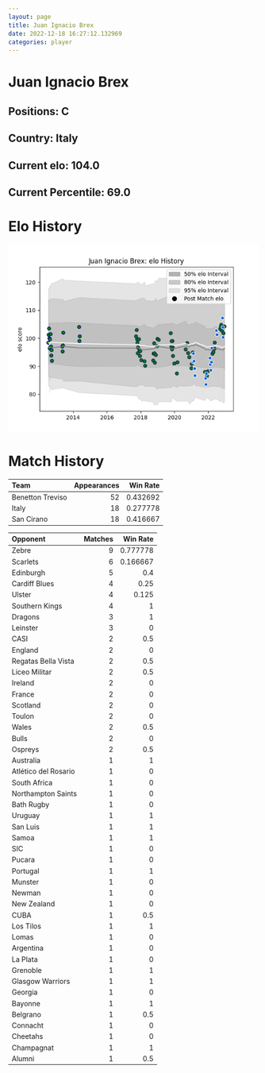```yaml
---  
layout: page  
title: Juan Ignacio Brex  
date: 2022-12-18 16:27:12.132969  
categories: player  
---
```

# Juan Ignacio Brex

## Positions: C

## Country: Italy

## Current elo: 104.0

## Current Percentile: 69.0

# Elo History


![elo history](history_JuanIgnacioBrex.png)
# Match History


| Team             |   Appearances |   Win Rate |
|:-----------------|--------------:|-----------:|
| Benetton Treviso |            52 |   0.432692 |
| Italy            |            18 |   0.277778 |
| San Cirano       |            18 |   0.416667 |

| Opponent             |   Matches |   Win Rate |
|:---------------------|----------:|-----------:|
| Zebre                |         9 |   0.777778 |
| Scarlets             |         6 |   0.166667 |
| Edinburgh            |         5 |   0.4      |
| Cardiff Blues        |         4 |   0.25     |
| Ulster               |         4 |   0.125    |
| Southern Kings       |         4 |   1        |
| Dragons              |         3 |   1        |
| Leinster             |         3 |   0        |
| CASI                 |         2 |   0.5      |
| England              |         2 |   0        |
| Regatas Bella Vista  |         2 |   0.5      |
| Liceo Militar        |         2 |   0.5      |
| Ireland              |         2 |   0        |
| France               |         2 |   0        |
| Scotland             |         2 |   0        |
| Toulon               |         2 |   0        |
| Wales                |         2 |   0.5      |
| Bulls                |         2 |   0        |
| Ospreys              |         2 |   0.5      |
| Australia            |         1 |   1        |
| Atlético del Rosario |         1 |   0        |
| South Africa         |         1 |   0        |
| Northampton Saints   |         1 |   0        |
| Bath Rugby           |         1 |   0        |
| Uruguay              |         1 |   1        |
| San Luis             |         1 |   1        |
| Samoa                |         1 |   1        |
| SIC                  |         1 |   0        |
| Pucara               |         1 |   0        |
| Portugal             |         1 |   1        |
| Munster              |         1 |   0        |
| Newman               |         1 |   0        |
| New Zealand          |         1 |   0        |
| CUBA                 |         1 |   0.5      |
| Los Tilos            |         1 |   1        |
| Lomas                |         1 |   0        |
| Argentina            |         1 |   0        |
| La Plata             |         1 |   0        |
| Grenoble             |         1 |   1        |
| Glasgow Warriors     |         1 |   1        |
| Georgia              |         1 |   0        |
| Bayonne              |         1 |   1        |
| Belgrano             |         1 |   0.5      |
| Connacht             |         1 |   0        |
| Cheetahs             |         1 |   0        |
| Champagnat           |         1 |   1        |
| Alumni               |         1 |   0.5      |